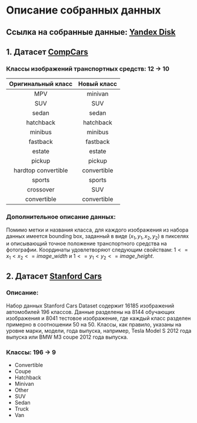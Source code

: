 # Описание собранных данных

## Ссылка на собранные данные: [Yandex Disk](https://disk.yandex.ru/d/gXOv80Fo-0QGQA)

## 1. Датасет [CompCars](https://mmlab.ie.cuhk.edu.hk/datasets/comp_cars/index.html)

### Классы изображений транспортных средств: 12 -> 10
| Оригинальный класс  | Новый класс |
|:-------------------:|:-----------:|
|         MPV         |   minivan   |
|         SUV         |     SUV     |
|        sedan        |    sedan    |
|      hatchback      |  hatchback  |
|       minibus       |   minibus   |
|      fastback       |  fastback   |
|       estate        |   estate    |
|       pickup        |   pickup    |
| hardtop convertible | convertible |
|       sports        |   sports    |
|      crossover      |     SUV     |
|     convertible     | convertible |

### Дополнительное описание данных:
Помимо метки и названия класса, для каждого изображения из набора данных имеется bounding box, заданный в виде
$(x_1, y_1, x_2, y_2)$ в пикселях и описывающий точное положение транспортного средства на фотографии.
Координаты удовлетворяют следующим свойствам: $1 <= x_1 < x_2 <= image\_width$ и $1 <= y_1 < y_2 <= image\_height$.

## 2. Датасет [Stanford Cars](https://www.kaggle.com/datasets/jessicali9530/stanford-cars-dataset)

### Описание:
Набор данных Stanford Cars Dataset содержит 16185 изображений автомобилей 196 классов.
Данные разделены на 8144 обучающих изображения и 8041 тестовое изображение,
где каждый класс разделен примерно в соотношении 50 на 50.
Классы, как правило, указаны на уровне марки, модели, года выпуска, например,
Tesla Model S 2012 года выпуска или BMW M3 coupe 2012 года выпуска.

### Классы: 196 -> 9
- Convertible
- Coupe
- Hatchback
- Minivan
- Other
- SUV
- Sedan
- Truck
- Van
